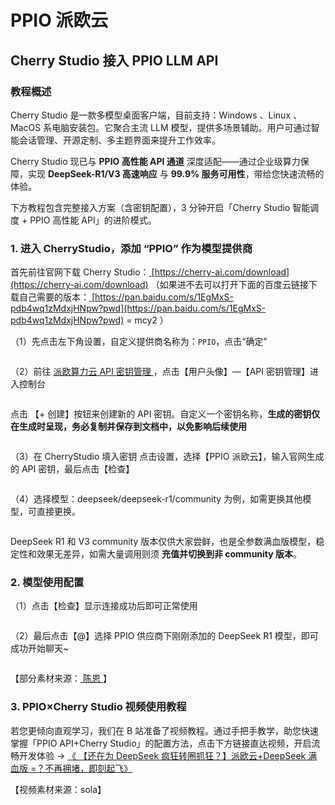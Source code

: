 # PPIO 派欧云

## Cherry Studio 接入 PPIO LLM API

### [​](https://ppinfra.com/docs/third-party/cherry-studio-use#%E6%95%99%E7%A8%8B%E6%A6%82%E8%BF%B0)教程概述 <a href="#e6-95-99-e7-a8-8b-e6-a6-82-e8-bf-b0" id="e6-95-99-e7-a8-8b-e6-a6-82-e8-bf-b0"></a>

Cherry Studio 是一款多模型桌面客户端，目前支持：Windows 、Linux 、MacOS 系电脑安装包。它聚合主流 LLM 模型，提供多场景辅助。用户可通过智能会话管理、开源定制、多主题界面来提升工作效率。

Cherry Studio 现已与 **PPIO 高性能 API 通道** 深度适配——通过企业级算力保障，实现 **DeepSeek-R1/V3 高速响应** 与 **99.9% 服务可用性**，带给您快速流畅的体验。

下方教程包含完整接入方案（含密钥配置），3 分钟开启「Cherry Studio 智能调度 + PPIO 高性能 API」的进阶模式。

### [​](https://ppinfra.com/docs/third-party/cherry-studio-use#1-%E8%BF%9B%E5%85%A5-cherrystudio%EF%BC%8C%E6%B7%BB%E5%8A%A0-%E2%80%9Cppio%E2%80%9D-%E4%BD%9C%E4%B8%BA%E6%A8%A1%E5%9E%8B%E6%8F%90%E4%BE%9B%E5%95%86)1. 进入 CherryStudio，添加 “PPIO” 作为模型提供商 <a href="#id-1-e8-bf-9b-e5-85-a5-cherrystudio-ef-bc-8c-e6-b7-bb-e5-8a-a0-e2-80-9cppio-e2-80-9d-e4-bd-9c-e4-b8-ba" id="id-1-e8-bf-9b-e5-85-a5-cherrystudio-ef-bc-8c-e6-b7-bb-e5-8a-a0-e2-80-9cppio-e2-80-9d-e4-bd-9c-e4-b8-ba"></a>

首先前往官网下载 Cherry Studio：[ ](https://cherry-ai.com/download)[https://cherry-ai.com/download](https://cherry-ai.com/download) （如果进不去可以打开下面的百度云链接下载自己需要的版本：[ ](https://pan.baidu.com/s/1EgMxS-pdb4wq1zMdxjHNpw?pwd=mcy2)[https://pan.baidu.com/s/1EgMxS-pdb4wq1zMdxjHNpw?pwd](https://pan.baidu.com/s/1EgMxS-pdb4wq1zMdxjHNpw?pwd) = mcy2 ）

（1）先点击左下角设置，自定义提供商名称为：`PPIO`，点击“确定”

<figure><img src="https://static.ppinfra.com/docs/image/llm/cherry-studio-setting.png" alt=""><figcaption></figcaption></figure>

（2）前往 [派欧算力云 API 密钥管理 ](https://ppinfra.com/settings/key-management)，点击【用户头像】—【API 密钥管理】进入控制台

<figure><img src="https://static.ppinfra.com/docs/image/llm/ppinfra-create-api-key-01.png" alt=""><figcaption></figcaption></figure>

点击 【+ 创建】按钮来创建新的 API 密钥。自定义一个密钥名称，**生成的密钥仅在生成时呈现，务必复制并保存到文档中，以免影响后续使用**

<figure><img src="https://static.ppinfra.com/docs/image/llm/ppinfra-create-api-key-02.png" alt=""><figcaption></figcaption></figure>

（3）在 CherryStudio 填入密钥 点击设置，选择【PPIO 派欧云】，输入官网生成的 API 密钥，最后点击【检查】

<figure><img src="https://static.ppinfra.com/docs/image/llm/cherry-studio-3601.PNG" alt=""><figcaption></figcaption></figure>

（4）选择模型：deepseek/deepseek-r1/community 为例，如需更换其他模型，可直接更换。

<figure><img src="https://static.ppinfra.com/docs/image/llm/cherry-studio-3602.PNG" alt=""><figcaption></figcaption></figure>

DeepSeek R1 和 V3 community 版本仅供大家尝鲜，也是全参数满血版模型，稳定性和效果无差异，如需大量调用则须 **充值并切换到非 community 版本**。

### [​](https://ppinfra.com/docs/third-party/cherry-studio-use#2-%E6%A8%A1%E5%9E%8B%E4%BD%BF%E7%94%A8%E9%85%8D%E7%BD%AE)2. 模型使用配置 <a href="#id-2-e6-a8-a1-e5-9e-8b-e4-bd-bf-e7-94-a8-e9-85-8d-e7-bd-ae" id="id-2-e6-a8-a1-e5-9e-8b-e4-bd-bf-e7-94-a8-e9-85-8d-e7-bd-ae"></a>

（1）点击【检查】显示连接成功后即可正常使用

<figure><img src="https://static.ppinfra.com/docs/image/llm/cherry-studio-3603.png" alt=""><figcaption></figcaption></figure>

（2）最后点击【@】选择 PPIO 供应商下刚刚添加的 DeepSeek R1 模型，即可成功开始聊天\~

<figure><img src="https://static.ppinfra.com/docs/image/llm/cherry-studio-ppio-config-02.png" alt=""><figcaption></figcaption></figure>

【部分素材来源：[ 陈恩 ](https://www.kdocs.cn/l/ctGiF5K6PQoO)】

### [​](https://ppinfra.com/docs/third-party/cherry-studio-use#3-ppio%C3%97cherry-studio-%E8%A7%86%E9%A2%91%E4%BD%BF%E7%94%A8%E6%95%99%E7%A8%8B)3. PPIO×Cherry Studio 视频使用教程 <a href="#id-3-ppio-c3-97cherry-studio-e8-a7-86-e9-a2-91-e4-bd-bf-e7-94-a8-e6-95-99-e7-a8-8b" id="id-3-ppio-c3-97cherry-studio-e8-a7-86-e9-a2-91-e4-bd-bf-e7-94-a8-e6-95-99-e7-a8-8b"></a>

若您更倾向直观学习，我们在 B 站准备了视频教程。通过手把手教学，助您快速掌握「PPIO API+Cherry Studio」的配置方法，点击下方链接直达视频，开启流畅开发体验 → [《 【还在为 DeepSeek 疯狂转圈抓狂？】派欧云+DeepSeek 满血版 =？不再拥堵，即刻起飞》](https://www.bilibili.com/video/BV1BZNmeTEwg/?buvid=XX82F37818653072D274A6BB8A4FE7938A30C\&from_spmid=search.search-result.0.0\&is_story_h5=false\&mid=3CpKQv%2Bjnb8k6iTGlUl1eH8FTQ%2FSZMtL1rElX6M3iMo%3D\&plat_id=116\&share_from=ugc\&share_medium=android\&share_plat=android\&share_session_id=b892268f-5751-4f6e-9690-50b37855d346\&share_source=WEIXIN\&share_source=weixin\&share_tag=s_i\&spmid=united.player-video-detail.0.0\&timestamp=1739160448\&unique_k=eKDZuRP\&up_id=3546757841554023\&vd_source=50fea165795ccc47455a165f5bcaeed2)

【视频素材来源：sola】
